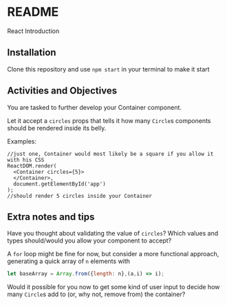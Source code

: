 # README #

React Introduction

## Installation

Clone this repository and use `npm start` in your terminal to make it start

## Activities and Objectives

You are tasked to further develop your Container component.

Let it accept a `circles` props that tells it how many `Circle`s components should be rendered inside its belly.

Examples:

```
//just one, Container would most likely be a square if you allow it with his CSS
ReactDOM.render(
  <Container circles={5}>
  </Container>,
  document.getElementById('app')
);
//should render 5 circles inside your Container
```

## Extra notes and tips

Have you thought about validating the value of `circles`? Which values and types should/would you allow your component to accept?

A `for` loop might be fine for now, but consider a more functional approach, generating a quick array of `n` elements with

```JavaScript
let baseArray = Array.from({length: n},(a,i) => i);
```

Would it possible for you now to get some kind of user input to decide how many `Circle`s add to (or, why not, remove from) the container?